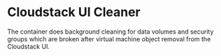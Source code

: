 # Cloudstack UI Cleaner

The container does background cleaning for data volumes and security groups which are broken after virtual machine object removal from the Cloudstack UI.